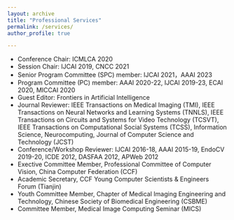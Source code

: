 ```yaml
---
layout: archive
title: "Professional Services"
permalink: /services/
author_profile: true

---
```


-  Conference Chair: ICMLCA 2020
-  Session Chair: IJCAI 2019, CNCC 2021
-  Senior Program Committee (SPC) member: IJCAI 2021，AAAI 2023
-  Program Committee (PC) member: AAAI 2020-22, IJCAI 2019-23,  ECAI 2020, MICCAI 2020
-  Guest Editor: Frontiers in Artificial Intelligence
-  Journal Reviewer: IEEE Transactions on Medical Imaging (TMI), IEEE Transactions on Neural Networks and Learning Systems (TNNLS), IEEE Transactions on Circuits and Systems for Video Technology (TCSVT), IEEE Transactions on Computational Social Systems (TCSS), Information Science, Neurocomputing, Journal of Computer Science and Technology (JCST)
-  Conference/Workshop Reviewer: IJCAI 2016-18, AAAI 2015-19, EndoCV 2019-20, ICDE 2012, DASFAA 2012, APWeb 2012
-  Exective Committee Member, Professional Committee of Computer Vision, China Computer Federation (CCF)
-  Academic Secretary, CCF Young Computer Scientists \& Engineers Forum (Tianjin)
-  Youth Committee Member, Chapter of Medical Imaging Engineering and Technology, Chinese Society of Biomedical Engineering (CSBME)
-  Committee Member, Medical Image Computing Seminar (MICS)

